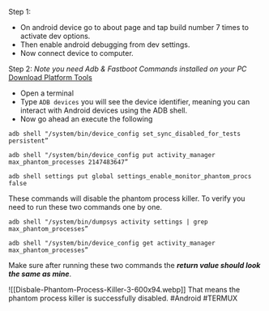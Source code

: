 
Step 1:
- On android device go to about page and tap build number 7 times to activate dev options.
- Then enable android debugging from dev settings.
- Now connect device to computer.

Step 2:
*Note you need Adb & Fastboot Commands installed on your PC*
[Download Platform Tools](https://developer.android.com/studio/releases/platform-tools)

- Open a terminal
- Type `ADB devices` you will see the device identifier, meaning you can interact with Android devices using the ADB shell.
- Now go ahead an execute the following

```
adb shell "/system/bin/device_config set_sync_disabled_for_tests persistent”
```
```
adb shell "/system/bin/device_config put activity_manager max_phantom_processes 2147483647”
```

```
adb shell settings put global settings_enable_monitor_phantom_procs false 
```

These commands will disable the phantom process killer. To verify you need to run these two commands one by one.

```
adb shell "/system/bin/dumpsys activity settings | grep max_phantom_processes”
```

```
adb shell "/system/bin/device_config get activity_manager max_phantom_processes”
```

Make sure after running these two commands the **_return value should look the same as mine_**.

![[Disbale-Phantom-Process-Killer-3-600x94.webp]]
That means the phantom process killer is successfully disabled.
#Android #TERMUX 